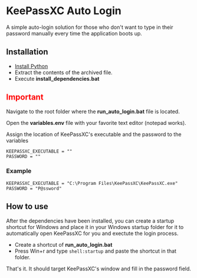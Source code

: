 # KeePassXC Auto Login
A simple auto-login solution for those who don't want to type in their password manually every time the application boots up.


## Installation
- <a href="https://www.python.org/downloads/">Install Python</a>
- Extract the contents of the archived file.  
- Execute **install_dependencies.bat**


<h2 style="color: red">Important</h2>



Navigate to the root folder where the **run_auto_login.bat** file is located.

Open the **variables.env** file with your favorite text editor (notepad works).  

Assign the location of KeePassXC's executable and the password to the variables

```
KEEPASSXC_EXECUTABLE = ""
PASSWORD = ""
```
### Example
```
KEEPASSXC_EXECUTABLE = "C:\Program Files\KeePassXC\KeePassXC.exe"
PASSWORD = "P@ssword"
```

## How to use
After the dependencies have been installed, you can create a startup shortcut for Windows and place it in your Windows startup folder for it to automatically open KeePassXC for you and exectute the login process. 

- Create a shortcut of **run_auto_login.bat**
- Press Win+r and type ``` shell:startup ``` and paste the shortcut in that folder. 

That's it. It should target KeePassXC's window and fill in the password field. 
